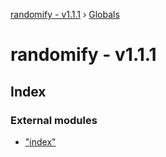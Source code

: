 [randomify - v1.1.1](README.md) › [Globals](globals.md)

# randomify - v1.1.1

## Index

### External modules

* ["index"](modules/_index_.md)
